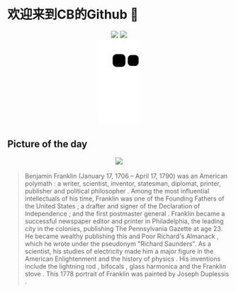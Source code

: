 
# 欢迎来到CB的Github 👋

<div align="center">
  <img height="137px" src="https://github-readme-stats.vercel.app/api?username=SuperCB&show_icons=true&theme=radical" />
  <img height="137px" src="https://github-readme-stats.vercel.app/api/top-langs/?username=SuperCB&hide_title=true&hide_border=true&layout=compact&langs_count=6&text_color=000&icon_color=fff" />
</div>


<div align="center">
    <img src="./contribution-snake/github-contribution-grid-snake.svg" />
</div>



## Picture of the day
<div align="center">
  <img width=400px src="https://upload.wikimedia.org/wikipedia/commons/thumb/8/87/Joseph_Siffrein_Duplessis_-_Benjamin_Franklin_-_Google_Art_Project.jpg/375px-Joseph_Siffrein_Duplessis_-_Benjamin_Franklin_-_Google_Art_Project.jpg" />
</div>

>Benjamin Franklin  (January 17, 1706 – April 17, 1790) was an American  polymath : a writer, scientist, inventor, statesman, diplomat, printer, publisher and  political philosopher . Among the most influential intellectuals of his time, Franklin was one of the  Founding Fathers of the United States ; a  drafter  and signer of the  Declaration of Independence ; and the first  postmaster general . Franklin became a successful  newspaper editor and printer  in Philadelphia, the leading city in the colonies, publishing  The Pennsylvania Gazette  at age 23. He became wealthy publishing this and  Poor Richard's Almanack , which he wrote under the pseudonym "Richard Saunders". As a scientist, his studies of electricity made him a major figure in the  American Enlightenment  and the  history of physics . His inventions include the  lightning rod ,  bifocals ,  glass harmonica  and the  Franklin stove . This 1778 portrait of Franklin was painted by  Joseph Duplessis .


